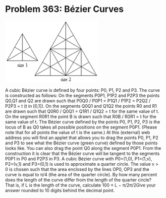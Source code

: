 # Problem 363: Bézier Curves

![p363](img/363.gif)

A cubic Bézier curve is defined by four points: P0, P1, P2 and P3. The
curve is constructed as follows: On the segments P0P1, P1P2 and P2P3 the
points Q0,Q1 and Q2 are drawn such that P0Q0 / P0P1 = P1Q1 / P1P2 = P2Q2
/ P2P3 = t (t in \[0,1\]). On the segments Q0Q1 and Q1Q2 the points R0
and R1 are drawn such that Q0R0 / Q0Q1 = Q1R1 / Q1Q2 = t for the same
value of t. On the segment R0R1 the point B is drawn such that R0B /
R0R1 = t for the same value of t. The Bézier curve defined by the points
P0, P1, P2, P3 is the locus of B as Q0 takes all possible positions on
the segment P0P1. (Please note that for all points the value of t is the
same.) At this (external) web address you will find an applet that
allows you to drag the points P0, P1, P2 and P3 to see what the Bézier
curve (green curve) defined by those points looks like. You can also
drag the point Q0 along the segment P0P1. From the construction it is
clear that the Bézier curve will be tangent to the segments P0P1 in P0
and P2P3 in P3. A cubic Bézier curve with P0=(1,0), P1=(1,v), P2=(v,1)
and P3=(0,1) is used to approximate a quarter circle. The value v &gt; 0
is chosen such that the area enclosed by the lines OP0, OP3 and the
curve is equal to π/4 (the area of the quarter circle). By how many
percent does the length of the curve differ from the length of the
quarter circle? That is, if L is the length of the curve, calculate 100
× L − π/2π/2Give your answer rounded to 10 digits behind the decimal
point.
